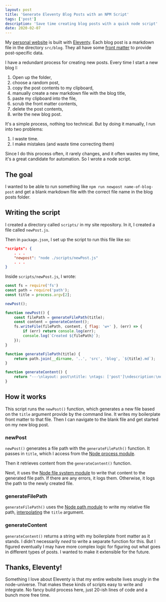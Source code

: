 ```yaml
---
layout: post
title: 'Generate Eleventy Blog Posts with an NPM Script'
tags: ['post']
description: 'Save time creating blog posts with a quick node script'
date: 2020-02-07
---
```


My [personal website](https://ogdenstudios.xyz) is built with [Eleventy](https://www.11ty.dev/). Each blog post is a markdown file in the directory `src/blog`. They all have some [front matter](https://www.11ty.dev/docs/data-frontmatter/) to provide post-specific data.

I have a redundant process for creating new posts. Every time I start a new blog I:

1. Open up the folder, 
2. choose a random post,
3. copy the post contents to my clipboard,
4. manually create a new markdown file with the blog title,
5. paste my clipboard into the file,
6. scrub the front matter contents,
7. delete the post contents,
8. write the new blog post. 

It's a simple process, nothing too technical. But by doing it manually, I run into two problems: 

1. I waste time. 
2. I make mistakes (and waste time correcting them)

Since I do this process often, it rarely changes, and it often wastes my time, it's a great candidate for automation. So I wrote a node script.

## The goal 

I wanted to be able to run something like `npm run newpost name-of-blog-post` and get a blank markdown file with the correct file name in the blog posts folder.

## Writing the script

I created a directory called `scripts/` in my site repository. In it, I created a file called `newPost.js`. 

Then in `package.json`, I set up the script to run this file like so:

```json
"scripts": {
    . . .
    "newpost": "node ./scripts/newPost.js"
    . . .
}
```

Inside `scripts/newPost.js`, I wrote:

```js
const fs = require('fs')
const path = require('path');
const title = process.argv[2];

newPost();

function newPost() {
    const filePath = generateFilePath(title);
    const content = generateContent();
    fs.writeFile(filePath, content, { flag: 'w+' }, (err) => {
        if (err) return console.log(err);
        console.log(`Created ${filePath}`);
    });
}

function generateFilePath(title) {
    return path.join(__dirname, '..', 'src', 'blog', `${title}.md`);
}

function generateContent() {
    return "---\nlayout: post\ntitle: \ntags: ['post']\ndescription:\ndate:\n---";
}
```

## How it works 

This script runs the `newPost()` function, which generates a new file based on the `title` argument provide by the command line. It writes my boilerplate front matter to that file. Then I can navigate to the blank file and get started on my new blog post.

### newPost

`newPost()` generates a file path with the `generateFilePath()` function. It passes in `title`, which I access from the [Node process module](https://nodejs.org/docs/latest/api/process.html#process_process_argv). 

Then it retrieves content from the `generateContent()` function. 

Next, it uses the [Node file system module](https://nodejs.org/api/fs.html) to write that content to the generated file path. If there are any errors, it logs them. Otherwise, it logs the path to the newly created file. 

### generateFilePath

`generateFilePath()` uses the [Node path module](https://nodejs.org/api/path.html) to write my relative file path, [interpolating](https://developer.mozilla.org/en-US/docs/Web/JavaScript/Reference/Template_literals) the `title` argument. 


### generateContent

`generateContent()` returns a string with my boilerplate front matter as it stands. I didn't necessarily *need* to write a separate function for this. But I figured eventually I may have more complex logic for figuring out what goes in different types of posts. I wanted to make it extensible for the future. 

## Thanks, Eleventy!

Something I love about Eleventy is that my entire website lives snugly in the node-universe. That makes these kinds of scripts easy to write and integrate. No fancy build process here, just 20-ish lines of code and a bunch more free time.